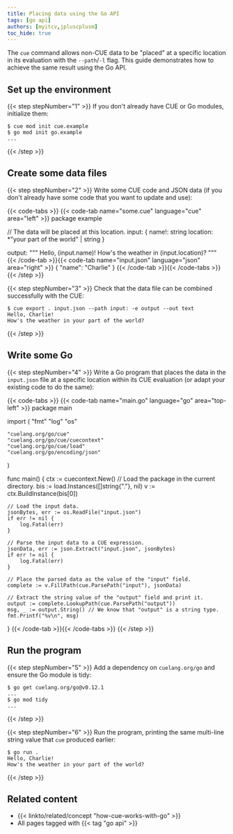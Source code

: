 ```yaml
---
title: Placing data using the Go API
tags: [go api]
authors: [myitcv,jpluscplusm]
toc_hide: true
---
```


The `cue` command allows non-CUE data to be "placed" at a specific location in
its evaluation with the `--path`/`-l` flag.
This guide demonstrates how to achieve the same result using the Go API.

## Set up the environment

{{< step stepNumber="1" >}}
If you don't already have CUE or Go modules, initialize them:

```text { title="TERMINAL" type="terminal" codeToCopy="Y3VlIG1vZCBpbml0IGN1ZS5leGFtcGxlCmdvIG1vZCBpbml0IGdvLmV4YW1wbGU=" }
$ cue mod init cue.example
$ go mod init go.example
...
```
{{< /step >}}

## Create some data files

{{< step stepNumber="2" >}}
Write some CUE code and JSON data
(if you don't already have some code that you want to update and use):

{{< code-tabs >}}
{{< code-tab name="some.cue" language="cue" area="left" >}}
package example

// The data will be placed at this location.
input: {
	name!:    string
	location: *"your part of the world" | string
}

output: """
    Hello, \(input.name)!
    How's the weather in \(input.location)?
    """
{{< /code-tab >}}{{< code-tab name="input.json" language="json" area="right" >}}
{
    "name": "Charlie"
}
{{< /code-tab >}}{{< /code-tabs >}}
{{< /step >}}

{{< step stepNumber="3" >}}
Check that the data file can be combined successfully with the CUE:

```text { title="TERMINAL" type="terminal" codeToCopy="Y3VlIGV4cG9ydCAuIGlucHV0Lmpzb24gLS1wYXRoIGlucHV0OiAtZSBvdXRwdXQgLS1vdXQgdGV4dA==" }
$ cue export . input.json --path input: -e output --out text
Hello, Charlie!
How's the weather in your part of the world?
```
{{< /step >}}

## Write some Go

{{< step stepNumber="4" >}}
Write a Go program that places the data in the `input.json` file at a specific
location within its CUE evaluation
(or adapt your existing code to do the same):

{{< code-tabs >}}
{{< code-tab name="main.go" language="go" area="top-left" >}}
package main

import (
	"fmt"
	"log"
	"os"

	"cuelang.org/go/cue"
	"cuelang.org/go/cue/cuecontext"
	"cuelang.org/go/cue/load"
	"cuelang.org/go/encoding/json"
)

func main() {
	ctx := cuecontext.New()
	// Load the package in the current directory.
	bis := load.Instances([]string{"."}, nil)
	v := ctx.BuildInstance(bis[0])

	// Load the input data.
	jsonBytes, err := os.ReadFile("input.json")
	if err != nil {
		log.Fatal(err)
	}

	// Parse the input data to a CUE expression.
	jsonData, err := json.Extract("input.json", jsonBytes)
	if err != nil {
		log.Fatal(err)
	}

	// Place the parsed data as the value of the "input" field.
	complete := v.FillPath(cue.ParsePath("input"), jsonData)

	// Extract the string value of the "output" field and print it.
	output := complete.LookupPath(cue.ParsePath("output"))
	msg, _ := output.String() // We know that "output" is a string type.
	fmt.Printf("%v\n", msg)
}
{{< /code-tab >}}{{< /code-tabs >}}
{{< /step >}}

## Run the program

{{< step stepNumber="5" >}}
Add a dependency on `cuelang.org/go` and ensure the Go module is tidy:

```text { title="TERMINAL" type="terminal" codeToCopy="Z28gZ2V0IGN1ZWxhbmcub3JnL2dvQHYwLjEyLjEKZ28gbW9kIHRpZHk=" }
$ go get cuelang.org/go@v0.12.1
...
$ go mod tidy
...
```
{{< /step >}}

{{< step stepNumber="6" >}}
Run the program,
printing the same multi-line string value that `cue` produced earlier:

```text { title="TERMINAL" type="terminal" codeToCopy="Z28gcnVuIC4=" }
$ go run .
Hello, Charlie!
How's the weather in your part of the world?
```
{{< /step >}}
## Related content

- {{< linkto/related/concept "how-cue-works-with-go" >}}
- All pages tagged with {{< tag "go api" >}}
